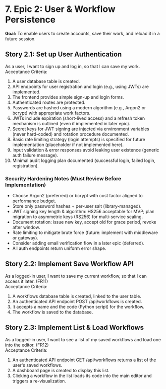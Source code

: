 # **7\. Epic 2: User & Workflow Persistence**

**Goal:** To enable users to create accounts, save their work, and reload it in a future session.

## **Story 2.1: Set up User Authentication**

As a user, I want to sign up and log in, so that I can save my work.  
Acceptance Criteria:

1. A user database table is created.  
2. API endpoints for user registration and login (e.g., using JWTs) are implemented.  
3. The frontend provides simple sign-up and login forms.  
4. Authenticated routes are protected.  
5. Passwords are hashed using a modern algorithm (e.g., Argon2 or bcrypt) with appropriate work factors.  
6. JWTs include expiration (short-lived access) and a refresh token mechanism is outlined (even if implemented in later epic).  
7. Secret keys for JWT signing are injected via environment variables (never hard-coded) and rotation procedure documented.  
8. Basic rate limiting strategy (login attempts) is specified for future implementation (placeholder if not implemented here).  
9. Input validation & error responses avoid leaking user existence (generic auth failure message).  
10. Minimal audit logging plan documented (successful login, failed login, registration).  

### Security Hardening Notes (Must Review Before Implementation)
* Choose Argon2 (preferred) or bcrypt with cost factor aligned to performance budget.  
* Store only password hashes + per-user salt (library-managed).  
* JWT signing key length & algorithm: HS256 acceptable for MVP; plan migration to asymmetric keys (RS256) for multi-service scaling.  
* Document rotation: issue new key, accept old for grace period, revoke after window.  
* Rate limiting to mitigate brute force (future: implement with middleware or gateway).  
* Consider adding email verification flow in a later epic (deferred).  
* All auth endpoints return uniform error shape.  


## **Story 2.2: Implement Save Workflow API**

As a logged-in user, I want to save my current workflow, so that I can access it later. (FR11)  
Acceptance Criteria:

1. A workflows database table is created, linked to the user table.  
2. An authenticated API endpoint POST /api/workflows is created.  
3. It accepts a name and the code (Python script) for the workflow.  
4. The workflow is saved to the database.

## **Story 2.3: Implement List & Load Workflows**

As a logged-in user, I want to see a list of my saved workflows and load one into the editor. (FR12)  
Acceptance Criteria:

1. An authenticated API endpoint GET /api/workflows returns a list of the user's saved workflows.  
2. A dashboard page is created to display this list.  
3. Clicking a workflow in the list loads its code into the main editor and triggers a re-visualization.
